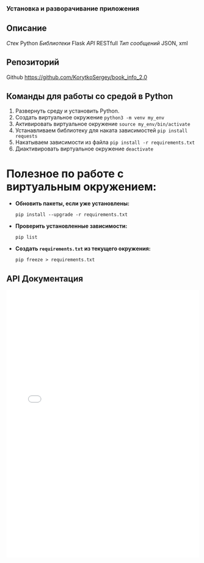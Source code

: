 ### Установка и разворачивание приложения
## Описание
*Стек* Python
*Библиотеки* Flask
*API* RESTfull
*Тип сообщений* JSON, xml

## Репозиторий
Github https://github.com/KorytkoSergey/book_info_2.0

## Команды для работы со средой в Python
1. Развернуть среду и установить Python.
2. Создать виртуальное окружение
   ```python3 -m venv my_env```  
4. Активировать виртуальное окружение ```source my_env/bin/activate```
5. Устанавливаем библиотеку для наката зависимостей ```pip install requests``` 
6. Накатываем зависимости из файла ```pip install -r requirements.txt```
7. Диактивировать виртуальное окружение ```deactivate```

# **Полезное по работе с виртуальным окружением:**

- **Обновить пакеты, если уже установлены:**
    
    ```
    pip install --upgrade -r requirements.txt
    ```
    
- **Проверить установленные зависимости:**
    
    ```
    pip list
    ```
    
- **Создать `requirements.txt` из текущего окружения:**
    
    ```
    pip freeze > requirements.txt
    ```


## API Документация

<iframe
  src="0fb9-37-99-64-112.ngrok-free.app/swagger-ui/"
  style="width: 100%; height: 700px; border: none;"
></iframe>
